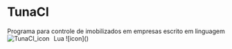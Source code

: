 # TunaCI
Programa para controle de imobilizados em empresas escrito em linguagem Lua
![icon](<img src="https://raw.githubusercontent.com/matheustomieiro/TunaCI/master/TunaCI_logo.png"
         alt="TunaCI_icon"
         style="float: left; margin-right: 10px;" />)
